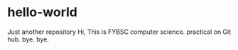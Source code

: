 # hello-world
Just another repository
Hi,
This is FYBSC computer science.
practical on Git hub.
bye.
bye.
